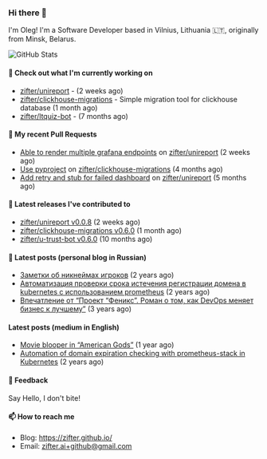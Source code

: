 ### Hi there 👋

I'm Oleg! I'm a Software Developer based in Vilnius, Lithuania 🇱🇹, originally from Minsk, Belarus.

![GitHub Stats](https://github-readme-stats.vercel.app/api?username=zifter&count_private=true&theme=tokyonight&show_icons=true)

#### 👷 Check out what I'm currently working on

- [zifter/unireport](https://github.com/zifter/unireport) -  (2 weeks ago)
- [zifter/clickhouse-migrations](https://github.com/zifter/clickhouse-migrations) - Simple migration tool for clickhouse database (1 month ago)
- [zifter/ltquiz-bot](https://github.com/zifter/ltquiz-bot) -  (7 months ago)

#### 🔨 My recent Pull Requests

- [Able to render multiple grafana endpoints](https://github.com/zifter/unireport/pull/2) on [zifter/unireport](https://github.com/zifter/unireport) (2 weeks ago)
- [Use pyproject](https://github.com/zifter/clickhouse-migrations/pull/22) on [zifter/clickhouse-migrations](https://github.com/zifter/clickhouse-migrations) (4 months ago)
- [Add retry and stub for failed dashboard](https://github.com/zifter/unireport/pull/1) on [zifter/unireport](https://github.com/zifter/unireport) (5 months ago)

#### 🚀 Latest releases I've contributed to
- [zifter/unireport v0.0.8](https://github.com/zifter/unireport/releases/tag/v0.0.8) (2 weeks ago)
- [zifter/clickhouse-migrations v0.6.0](https://github.com/zifter/clickhouse-migrations/releases/tag/v0.6.0) (1 month ago)
- [zifter/u-trust-bot v0.6.0](https://github.com/zifter/u-trust-bot/releases/tag/v0.6.0) (10 months ago)

#### 📄 Latest posts (personal blog in Russian)
- [Заметки об никнеймах игроков](https://zifter.github.io/offtopic/gamedev/2021/12/10/nicknames-in-games.html) (2 years ago)
- [Автоматизация проверки срока истечения регистрации домена в kubernetes с использованием prometheus](https://zifter.github.io/devops/2021/09/12/domain-expiration-prometheus-exporter.html) (2 years ago)
- [Впечатление от “Проект “Феникс”. Роман о том, как DevOps меняет бизнес к лучшему”](https://zifter.github.io/offtopic/2021/01/09/fenix-book-review.html) (3 years ago)

#### Latest posts (medium in English)
- [Movie blooper in “American Gods”](https://medium.com/@zifter/movie-blooper-in-american-gods-aee3b286b899?source=rss-766601af1f16------2) (1 year ago)
- [Automation of domain expiration checking with prometheus-stack in Kubernetes](https://medium.com/@zifter/automation-of-domain-expiration-checking-with-prometheus-stack-in-kubernetes-ea4e4571f5b4?source=rss-766601af1f16------2) (2 years ago)

#### 💬 Feedback

Say Hello, I don't bite!

#### 📫 How to reach me

- Blog: https://zifter.github.io/
- Email: zifter.ai+github@gmail.com
